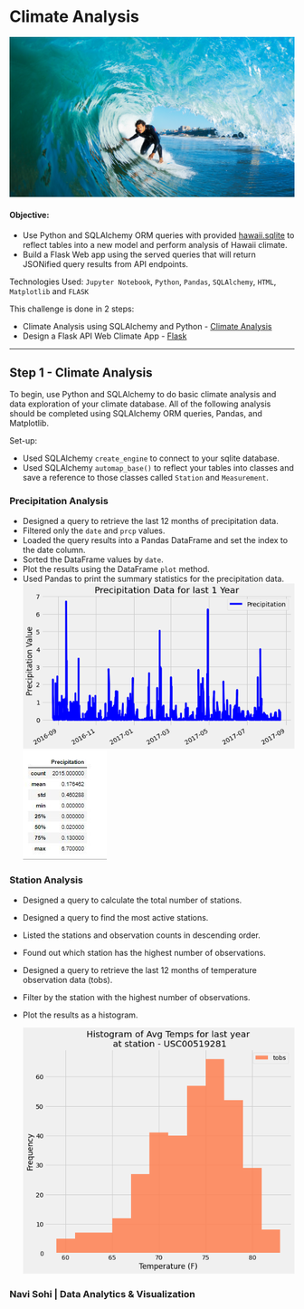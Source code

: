 # Climate Analysis

![surfs-up.png](Images/surfs-up.png)

#### Objective: 
- Use Python and SQLAlchemy ORM queries with provided [hawaii.sqlite](Resources/hawaii.sqlite) to reflect tables into a new model and perform analysis of Hawaii climate.
- Build a Flask Web app using the served queries that will return JSONified query results from API endpoints.

Technologies Used: `Jupyter Notebook`, `Python`, `Pandas`, `SQLAlchemy`, `HTML`, `Matplotlib` and `FLASK`

This challenge is done in 2 steps:
- Climate Analysis using SQLAlchemy and Python - [Climate Analysis](Codes/Climate_Analysis.ipynb)
- Design a Flask API Web Climate App - [Flask](Codes/app.py)
- - -
## Step 1 - Climate Analysis

To begin, use Python and SQLAlchemy to do basic climate analysis and data exploration of your climate database. All of the following analysis should be completed using SQLAlchemy ORM queries, Pandas, and Matplotlib.

Set-up:
* Used SQLAlchemy `create_engine` to connect to your sqlite database.
* Used SQLAlchemy `automap_base()` to reflect your tables into classes and save a reference to those classes called `Station` and `Measurement`.

### Precipitation Analysis

* Designed a query to retrieve the last 12 months of precipitation data.
* Filtered only the `date` and `prcp` values.
* Loaded the query results into a Pandas DataFrame and set the index to the date column.
* Sorted the DataFrame values by `date`.
* Plot the results using the DataFrame `plot` method.
* Used Pandas to print the summary statistics for the precipitation data.
    ![prcp](Images/prcp.png)
    ![stats](Images/stats.JPG)

### Station Analysis

* Designed a query to calculate the total number of stations.
* Designed a query to find the most active stations.
* Listed the stations and observation counts in descending order.
* Found out which station has the highest number of observations.
* Designed a query to retrieve the last 12 months of temperature observation data (tobs).
* Filter by the station with the highest number of observations.
* Plot the results as a histogram.
   
   ![temp](Images/temp.png)

### Navi Sohi | Data Analytics & Visualization
